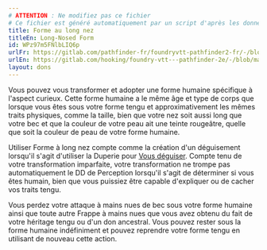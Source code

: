 ```yaml
---
# ATTENTION : Ne modifiez pas ce fichier
# Ce fichier est généré automatiquement par un script d'après les données du module Foundry VTT officiel et de sa traduction
title: Forme au long nez
titleEn: Long-Nosed Form
id: WPz97m5FNlbLIQ6p
urlFr: https://gitlab.com/pathfinder-fr/foundryvtt-pathfinder2-fr/-/blob/master/data/feats/WPz97m5FNlbLIQ6p.htm
urlEn: https://gitlab.com/hooking/foundry-vtt---pathfinder-2e/-/blob/master/packs/data/feats.db/long-nosed-form.json
layout: dons
---
```

Vous pouvez vous transformer et adopter une forme humaine spécifique à l'aspect curieux. Cette forme humaine a le même âge et type de corps que lorsque vous êtes sous votre forme tengu et approximativement les mêmes traits physiques, comme la taille, bien que votre nez soit aussi long que votre bec et que la couleur de votre peau ait une teinte rougeâtre, quelle que soit la couleur de peau de votre forme humaine.

Utiliser Forme à long nez compte comme la création d'un déguisement lorsqu'il s'agit d'utiliser la Duperie pour [Vous déguiser](../actions/se-déguiser.html). Compte tenu de votre transformation imparfaite, votre transformation ne trompe pas automatiquement le DD de Perception lorsqu'il s'agit de déterminer si vous êtes humain, bien que vous puissiez être capable d'expliquer ou de cacher vos traits tengu.

Vous perdez votre attaque à mains nues de bec sous votre forme humaine ainsi que toute autre Frappe à mains nues que vous avez obtenu du fait de votre héritage tengu ou d'un don ancestral. Vous pouvez rester sous la forme humaine indéfiniment et pouvez reprendre votre forme tengu en utilisant de nouveau cette action.
